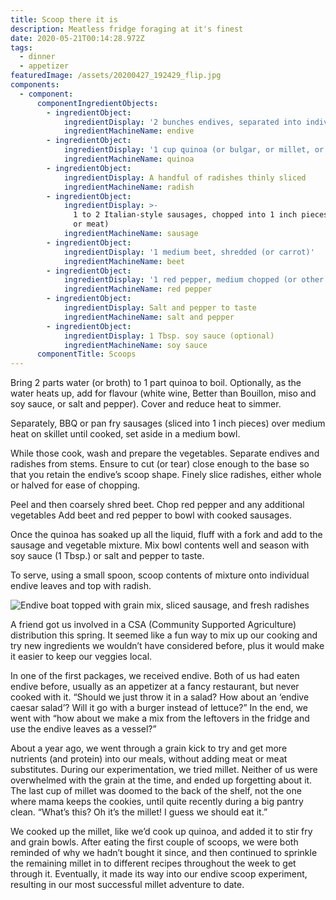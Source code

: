 ```yaml
---
title: Scoop there it is
description: Meatless fridge foraging at it's finest
date: 2020-05-21T00:14:28.972Z
tags:
  - dinner
  - appetizer
featuredImage: /assets/20200427_192429_flip.jpg
components:
  - component:
      componentIngredientObjects:
        - ingredientObject:
            ingredientDisplay: '2 bunches endives, separated into individual scoops'
            ingredientMachineName: endive
        - ingredientObject:
            ingredientDisplay: '1 cup quinoa (or bulgar, or millet, or other grain of choice)'
            ingredientMachineName: quinoa
        - ingredientObject:
            ingredientDisplay: A handful of radishes thinly sliced
            ingredientMachineName: radish
        - ingredientObject:
            ingredientDisplay: >-
              1 to 2 Italian-style sausages, chopped into 1 inch pieces (vegan
              or meat) 
            ingredientMachineName: sausage
        - ingredientObject:
            ingredientDisplay: '1 medium beet, shredded (or carrot)'
            ingredientMachineName: beet
        - ingredientObject:
            ingredientDisplay: '1 red pepper, medium chopped (or other peppers)'
            ingredientMachineName: red pepper
        - ingredientObject:
            ingredientDisplay: Salt and pepper to taste
            ingredientMachineName: salt and pepper
        - ingredientObject:
            ingredientDisplay: 1 Tbsp. soy sauce (optional)
            ingredientMachineName: soy sauce
      componentTitle: Scoops
---
```

Bring 2 parts water (or broth) to 1 part quinoa to boil. Optionally, as the water heats up, add for flavour (white wine, Better than Bouillon, miso and soy sauce, or salt and pepper). Cover and reduce heat to simmer. 

Separately, BBQ or pan fry sausages (sliced into 1 inch pieces) over medium heat on skillet until cooked, set aside in a medium bowl. 

While those cook, wash and prepare the vegetables. Separate endives and radishes from stems. Ensure to cut (or tear) close enough to the base so that you retain the endive’s scoop shape. Finely slice radishes, either whole or halved for ease of chopping. 

Peel and then coarsely shred beet. Chop red pepper and any additional vegetables Add beet and red pepper to bowl with cooked sausages. 

Once the quinoa has soaked up all the liquid, fluff with a fork and add to the sausage and vegetable mixture. Mix bowl contents well and season with soy sauce (1 Tbsp.) or salt and pepper to taste. 

To serve, using a small spoon, scoop contents of mixture onto individual endive leaves and top with radish. 

![Endive boat topped with grain mix, sliced sausage, and fresh radishes](/assets/20200427_192523.jpg "Endive boat topped with grain mix, sliced sausage, and fresh radishes")

A friend got us involved in a CSA (Community Supported Agriculture) distribution this spring. It seemed like a fun way to mix up our cooking and try new ingredients we wouldn’t have considered before, plus it would make it easier to keep our veggies local. 

In one of the first packages, we received endive. Both of us had eaten endive before, usually as an appetizer at a fancy restaurant, but never cooked with it. “Should we just throw it in a salad? How about an ‘endive caesar salad’? Will it go with a burger instead of lettuce?” In the end, we went with “how about we make a mix from the leftovers in the fridge and use the endive leaves as a vessel?” 

About a year ago, we went through a grain kick to try and get more nutrients (and protein) into our meals, without adding meat or meat substitutes. During our experimentation, we tried millet. Neither of us were overwhelmed with the grain at the time, and ended up forgetting about it. The last cup of millet was doomed to the back of the shelf, not the one where mama keeps the cookies, until quite recently during a big pantry clean. “What’s this? Oh it’s the millet! I guess we should eat it.”

We cooked up the millet, like we’d cook up quinoa, and added it to stir fry and grain bowls. After eating the first couple of scoops, we were both reminded of why we hadn’t bought it since, and then continued to sprinkle the remaining millet in to different recipes throughout the week to get through it. Eventually, it made its way into our endive scoop experiment, resulting in our most successful millet adventure to date.
